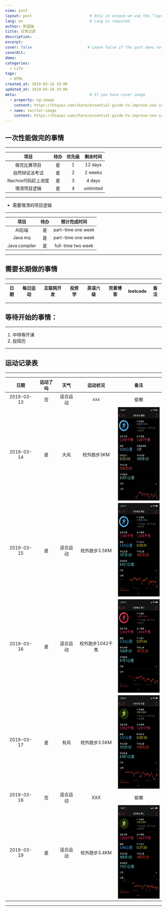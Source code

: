```yaml
---
view: post
layout: post                          # Only in unique we use the "layout: post"
lang: en                              # Lang is required
author: 陈国强
title: 日常记录
description:
excerpt:
cover: false                         # Leave false if the post does not have cover image, if there is set to true
coverAlt:
demo:
categories:
  - Life
tags: 
  - HTML
created_at: 2019-03-18 19:00
updated_at: 2019-03-18 19:00
meta:                                 # If you have cover image
  - property: og:image
    content: https://ktquez.com/share/essential-guide-to-improve-seo-in-single-page-application-vuejs.png
  - name: twitter:image
    content: https://ktquez.com/share/essential-guide-to-improve-seo-in-single-page-application-vuejs.png
---
```


## 一次性能做完的事情
---
|项目|待办|优先级|剩余时间|
|:----:|:----:|:----:|:----:|
|做完比赛项目|是|1|12 days|
|自然辩证法考试|是|2|2 weeks|
|Nachos代码赶上进度|是|3|4 days|
|理清项目逻辑|是|4|unlimited|
---

+ 需要理清的项目逻辑

---
|项目|待办|预计完成时间|
|:----:|:----:|:----:|
|AI后端|是|part-time one week|
|Java mq|是|part-time one week|
|Java compiler|是|full-time two week|
---

## 需要长期做的事情

---
|日期|每日运动|互联网开发|投资学|英语六级|完善博客|leetcode|备注|
|:----:|:----:|:----:|:----:|:----:|:----:|:----:|:----:|
---

## 等待开始的事情：

---
1. 中特等开课
2. 投简历
---

## 运动记录表

---
|日期|运动了吗|天气|运动状况|备注|
|:----:|:-----:|:----:|:----:|:----:|
|2019-03-13 |否|适合运动|xxx|偷懒|
|2019-03-14 |是|大风|校外跑步3KM|<img src="../img/2019-03-14.jpg" height="300" width="150">|
|2019-03-15 |是|适合运动|校外跑步3.5KM|<img src="../img/2019-03-15.png" height="300" width="150">|
|2019-03-16 |是|适合运动|校外跑步1042千焦|<img src="../img/2019-03-16.png" height="300" width="150">|
|2019-03-17 |是|有风|校外跑步3.5KM|<img src="../img/2019-03-17.png" height="300" width="150">|
|2019-03-18 |否|适合运动|XXX|偷懒|已经可以穿一件薄外套跑步了|
|2019-03-19 |是|适合运动|校外跑步3.4KM|<img src="../img/2019-03-19.png" height="300" width="150">|
---